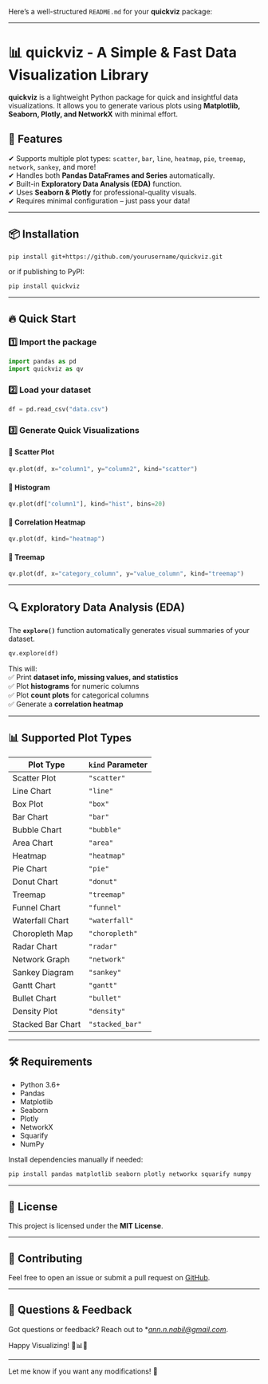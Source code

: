 Here’s a well-structured `README.md` for your **quickviz** package:

---

# 📊 quickviz - A Simple & Fast Data Visualization Library  

**quickviz** is a lightweight Python package for quick and insightful data visualizations. It allows you to generate various plots using **Matplotlib, Seaborn, Plotly, and NetworkX** with minimal effort.  

## 🚀 Features  
✔ Supports multiple plot types: `scatter`, `bar`, `line`, `heatmap`, `pie`, `treemap`, `network`, `sankey`, and more!  
✔ Handles both **Pandas DataFrames and Series** automatically.  
✔ Built-in **Exploratory Data Analysis (EDA)** function.  
✔ Uses **Seaborn & Plotly** for professional-quality visuals.  
✔ Requires minimal configuration – just pass your data!  

---

## 📦 Installation  

```sh
pip install git+https://github.com/yourusername/quickviz.git
```

or if publishing to PyPI:

```sh
pip install quickviz
```

---

## 🔥 Quick Start  

### 1️⃣ Import the package  
```python
import pandas as pd
import quickviz as qv
```

### 2️⃣ Load your dataset  
```python
df = pd.read_csv("data.csv")
```

### 3️⃣ Generate Quick Visualizations  

#### 📌 Scatter Plot  
```python
qv.plot(df, x="column1", y="column2", kind="scatter")
```

#### 📌 Histogram  
```python
qv.plot(df["column1"], kind="hist", bins=20)
```

#### 📌 Correlation Heatmap  
```python
qv.plot(df, kind="heatmap")
```

#### 📌 Treemap  
```python
qv.plot(df, x="category_column", y="value_column", kind="treemap")
```

---

## 🔍 Exploratory Data Analysis (EDA)  

The **`explore()`** function automatically generates visual summaries of your dataset.  
```python
qv.explore(df)
```
This will:  
✅ Print **dataset info, missing values, and statistics**  
✅ Plot **histograms** for numeric columns  
✅ Plot **count plots** for categorical columns  
✅ Generate a **correlation heatmap**  

---

## 📊 Supported Plot Types  

| Plot Type    | `kind` Parameter |
|-------------|----------------|
| Scatter Plot | `"scatter"` |
| Line Chart | `"line"` |
| Box Plot | `"box"` |
| Bar Chart | `"bar"` |
| Bubble Chart | `"bubble"` |
| Area Chart | `"area"` |
| Heatmap | `"heatmap"` |
| Pie Chart | `"pie"` |
| Donut Chart | `"donut"` |
| Treemap | `"treemap"` |
| Funnel Chart | `"funnel"` |
| Waterfall Chart | `"waterfall"` |
| Choropleth Map | `"choropleth"` |
| Radar Chart | `"radar"` |
| Network Graph | `"network"` |
| Sankey Diagram | `"sankey"` |
| Gantt Chart | `"gantt"` |
| Bullet Chart | `"bullet"` |
| Density Plot | `"density"` |
| Stacked Bar Chart | `"stacked_bar"` |

---

## 🛠 Requirements  
- Python 3.6+
- Pandas
- Matplotlib
- Seaborn
- Plotly
- NetworkX
- Squarify
- NumPy  

Install dependencies manually if needed:  
```sh
pip install pandas matplotlib seaborn plotly networkx squarify numpy
```

---

## 📄 License  
This project is licensed under the **MIT License**.

---

## 🤝 Contributing  
Feel free to open an issue or submit a pull request on [GitHub](https://github.com/AnnNaserNabil/quickviz).

---

## 💬 Questions & Feedback  
Got questions or feedback? Reach out to **ann.n.nabil@gmail.com*.

Happy Visualizing! 🎨📊🚀

---

Let me know if you want any modifications! 🚀
